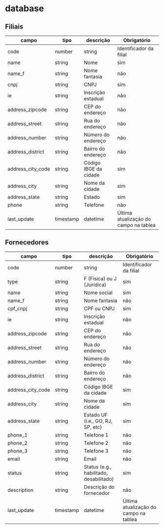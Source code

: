 # database

## Filiais
| campo             | tipo               | descrição                             | Obrigatório |
|-------------------|--------------------|---------------------------------------|-------------|
| code              | number|string      | Identificador da filial               | sim         |
| name              | string             | Nome                                  | sim         |
| name_f            | string             | Nome fantasia                         | não         |
| cnpj              | string             | CNPJ                                  | sim         |
| ie                | string             | Inscrição estadual                    | não         |
| address_zipcode   | string             | CEP do endereço                       | não         |
| address_street    | string             | Rua do endereço                       | não         |
| address_number    | string             | Número do endereço                    | não         |
| address_district  | string             | Bairro do endereço                    | não         |
| address_city_code | string             | Código IBGE da cidade                 | sim         |
| address_city      | string             | Nome da cidade                        | sim         |
| address_state     | string             | Estado                                | sim         |
| phone             | string             | Telefone                              | não         |
| last_update       | timestamp|datetime | Última atualização do campo na tablea | sim         |

## Fornecedores
| campo             | tipo               | descrição                                | Obrigatório |
|-------------------|--------------------|------------------------------------------|-------------|
| code              | number|string      | Identificador da filial                  | sim         |
| type              | string             | F (Física) ou J (Jurídica)               | sim         |
| name              | string             | Nome social                              | sim         |
| name_f            | string             | Nome fantasia                            | não         |
| cpf_cnpj          | string             | CPF ou CNPJ                              | sim         |
| ie                | string             | Inscrição estadual                       | não         |
| address_zipcode   | string             | CEP do endereço                          | não         |
| address_street    | string             | Rua do endereço                          | não         |
| address_number    | string             | Número do endereço                       | não         |
| address_district  | string             | Bairro do endereço                       | não         |
| address_city_code | string             | Código IBGE da cidade                    | sim         |
| address_city      | string             | Nome da cidade                           | sim         |
| address_state     | string             | Estado UF (i.e., GO, RJ, SP, etc)        | sim         |
| phone_1           | string             | Telefone 1                               | não         |
| phone_2           | string             | Telefone 2                               | não         |
| phone_3           | string             | Telefone 3                               | não         |
| email             | string             | Email                                    | não         |
| status            | string             | Status (e.g., habilitado, desabilitado)  | sim         |
| description       | string             | Descrição do fornecedor                  | não         |
| last_update       | timestamp|datetime | Última atualização do campo na tablea    | sim         |


